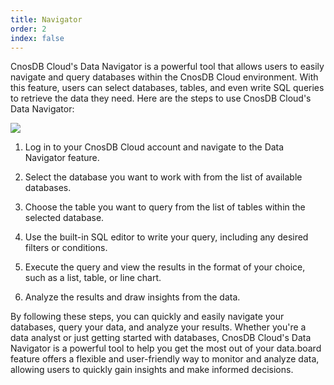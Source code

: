```yaml
---
title: Navigator
order: 2
index: false
---
```



CnosDB Cloud's Data Navigator is a powerful tool that allows users to easily navigate and query databases within the CnosDB Cloud environment. With this feature, users can select databases, tables, and even write SQL queries to retrieve the data they need.
Here are the steps to use CnosDB Cloud's Data Navigator:

![](/_static/img/cloud/data-navigator.png)

1. Log in to your CnosDB Cloud account and navigate to the Data Navigator feature.

2. Select the database you want to work with from the list of available databases.

3. Choose the table you want to query from the list of tables within the selected database.

4. Use the built-in SQL editor to write your query, including any desired filters or conditions.

5. Execute the query and view the results in the format of your choice, such as a list, table, or line chart.

6. Analyze the results and draw insights from the data.

By following these steps, you can quickly and easily navigate your databases, query your data, and analyze your results. Whether you're a data analyst or just getting started with databases, CnosDB Cloud's Data Navigator is a powerful tool to help you get the most out of your data.board feature offers a flexible and user-friendly way to monitor and analyze data, allowing users to quickly gain insights and make informed decisions.
